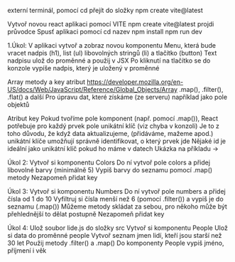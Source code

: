 externí terminál, pomocí cd přejít do složky
npm create vite@latest

Vytvoř novou react aplikaci pomocí VITE
npm create vite@latest
projdi průvodce
Spusť aplikaci pomocí
cd nazev
npm install
npm run dev

1.Úkol:
V aplikaci vytvoř a zobraz novou komponentu Menu, která bude vracet nadpis (h1), list (ul) libovolných stringů (li) a tlačítko (button)
Text nadpisu ulož do proměnné a použij v JSX
Po kliknutí na tlačítko se do konzole vypíše nadpis, který je uložený v proměnné

Array metody a key atribut
https://developer.mozilla.org/en-US/docs/Web/JavaScript/Reference/Global_Objects/Array
.map(), .filter(), .flat() a další
Pro úpravu dat, které získáme (ze serveru) například jako pole objektů

Atribut key
Pokud tvoříme pole komponent (např. pomocí .map()), React potřebuje pro každý prvek pole unikátní klíč (viz chyba v konzoli)
Je to z toho důvodu, že když data aktualizujeme, (přidáváme, mažeme apod.) unikátní klíče umožňují správně identifikovat, o který prvek jde
Nějaké id je ideální jako unikátní klíč
pokud ho máme v datech
Ukázka na příkladu ->

Úkol 2:
Vytvoř si komponentu Colors
Do ní vytvoř pole colors a přidej libovolné barvy (minimálně 5)
Vypiš barvy do seznamu pomocí .map() metody
Nezapomeň přidat key

Úkol 3:
Vytvoř si komponentu Numbers
Do ní vytvoř pole numbers a přidej čísla od 1 do 10
Vyfiltruj si čísla menší než 6 (pomocí .filter()) a vypiš je do seznamu (.map())
Můžeme metody skládat za sebou, pro někoho může být přehlednější to dělat postupně
Nezapomeň přidat key

Úkol 4:
Ulož soubor lide.js do složky src
Vytvoř si komponentu People
Ulož si data do proměnné people
Vytvoř seznam jmen lidí, kteří jsou starší než 30 let
Použij metody .filter() a .map()
Do komponenty People vypiš jméno, příjmení i věk
